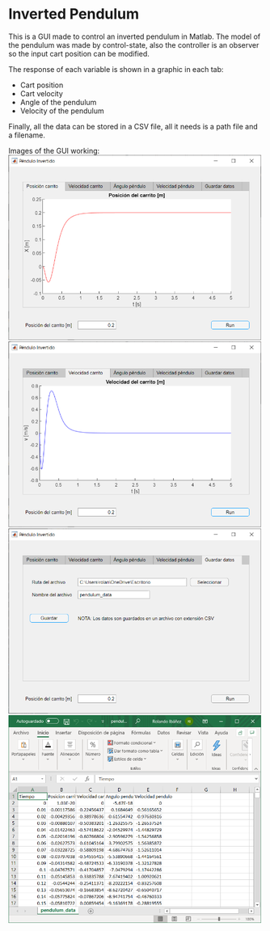 # Inverted Pendulum

This is a GUI made to control an inverted pendulum in Matlab. The model of the pendulum was made by control-state, also the controller is an observer so the input cart position can be modified.

The response of each variable is shown in a graphic in each tab:
- Cart position
- Cart velocity
- Angle of the pendulum
- Velocity of the pendulum

Finally, all the data can be stored in a CSV file, all it needs is a path file and a filename.

Images of the GUI working:<br>
<img src="https://github.com/rolandoibl/pendulo_invertido_dm/blob/main/Media/position.PNG" width="500"/><br>
<img src="https://github.com/rolandoibl/pendulo_invertido_dm/blob/main/Media/velocity.PNG" width="500"/><br>
<img src="https://github.com/rolandoibl/pendulo_invertido_dm/blob/main/Media/path.PNG" width="500"/><br>
<img src="https://github.com/rolandoibl/pendulo_invertido_dm/blob/main/Media/data.PNG" width="500"/>
